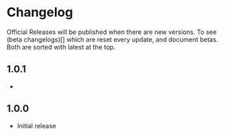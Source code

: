 # Changelog

Official Releases will be published when there are new versions. To see (beta changelogs)[] which are reset every update, and document betas. Both are sorted with latest at the top.

## 1.0.1
- 

## 1.0.0

- Initial release
